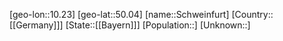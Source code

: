 ﻿---
location: [50.04,10.23]
type: City
tags:
- geo/City


SpocWebEntityId: 34108
isDeleted: false
confidential: public

---
[geo-lon::10.23]
[geo-lat::50.04]
[name::Schweinfurt]
[Country::[[Germany]]]
[State::[[Bayern]]]
[Population::]
[Unknown::]

